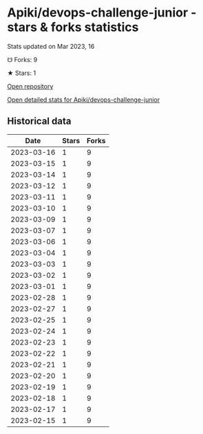 # Apiki/devops-challenge-junior - stars & forks statistics

Stats updated on Mar 2023, 16

☋ Forks: 9

★ Stars: 1

[Open repository](https://github.com/Apiki/devops-challenge-junior)

[Open detailed stats for Apiki/devops-challenge-junior](https://reviewgithub.com/rep/Apiki/devops-challenge-junior)

## Historical data
| Date | Stars | Forks |
|------|-------|-------|
| 2023-03-16 | 1 | 9 | 
| 2023-03-15 | 1 | 9 | 
| 2023-03-14 | 1 | 9 | 
| 2023-03-12 | 1 | 9 | 
| 2023-03-11 | 1 | 9 | 
| 2023-03-10 | 1 | 9 | 
| 2023-03-09 | 1 | 9 | 
| 2023-03-07 | 1 | 9 | 
| 2023-03-06 | 1 | 9 | 
| 2023-03-04 | 1 | 9 | 
| 2023-03-03 | 1 | 9 | 
| 2023-03-02 | 1 | 9 | 
| 2023-03-01 | 1 | 9 | 
| 2023-02-28 | 1 | 9 | 
| 2023-02-27 | 1 | 9 | 
| 2023-02-25 | 1 | 9 | 
| 2023-02-24 | 1 | 9 | 
| 2023-02-23 | 1 | 9 | 
| 2023-02-22 | 1 | 9 | 
| 2023-02-21 | 1 | 9 | 
| 2023-02-20 | 1 | 9 | 
| 2023-02-19 | 1 | 9 | 
| 2023-02-18 | 1 | 9 | 
| 2023-02-17 | 1 | 9 | 
| 2023-02-15 | 1 | 9 | 

